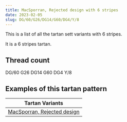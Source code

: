 ```yaml
---
title: MacSporran, Rejected design with 6 stripes
date: 2023-02-05
slug: DG/60/G26/DG14/G60/DG4/Y/8
---
```

This is a list of all the tartan sett variants with 6 stripes.

It is a 6 stripes tartan.


## Thread count
DG/60 G26 DG14 G60 DG4 Y/8

## Examples of this tartan pattern

| Tartan Variants |
|---------------|
| [MacSporran, Rejected design](/variants/dg/60/g26/dg14/g60/dg4/y/8-dg003000-g008000-yf0c000)||
